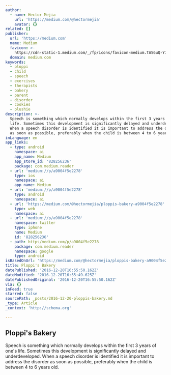 ```yaml
---
author:
  - name: Hector Mejia
    url: 'https://medium.com/@hectormejia'
    avatar: {}
related: []
publisher:
  url: 'https://medium.com'
  name: Medium
  favicon: >-
    https://cdn-static-1.medium.com/_/fp/icons/favicon-medium.TAS6uQ-Y7kcKgi0xjcYHXw.ico
  domain: medium.com
keywords:
  - ploppi
  - child
  - speech
  - exercises
  - therapists
  - bakery
  - parent
  - disorder
  - cookies
  - plushie
description: >-
  Speech is something which normally develops within the first 3 years of one's
  life. Sometimes this development is significantly delayed and underdeveloped.
  When a speech disorder is identified it is important to address the disorder
  as soon as possible, preferably when the child is between 4 to 6 years old.
inLanguage: en
app_links:
  - type: android
    namespace: ai
    app_name: Medium
    app_store_id: '828256236'
    package: com.medium.reader
  - url: 'medium://p/a9004f5e2278'
    type: ios
    namespace: ai
    app_name: Medium
  - url: 'medium://p/a9004f5e2278'
    type: android
    namespace: ai
  - url: 'https://medium.com/@hectormejia/ploppis-bakery-a9004f5e2278'
    type: web
    namespace: ai
  - url: 'medium://p/a9004f5e2278'
    namespace: twitter
    type: iphone
    name: Medium
    id: '828256236'
  - path: https/medium.com/p/a9004f5e2278
    package: com.medium.reader
    namespace: google
    type: android
isBasedOnUrl: 'https://medium.com/@hectormejia/ploppis-bakery-a9004f5e2278#.9ry1rj8zl'
title: Ploppi's Bakery
datePublished: '2016-12-20T16:55:50.162Z'
dateModified: '2016-12-20T16:55:49.625Z'
datePublishedOriginal: '2016-12-20T16:55:50.162Z'
via: {}
inFeed: true
starred: false
sourcePath: _posts/2016-12-20-ploppis-bakery.md
_type: Article
_context: 'http://schema.org'

---
```

<article style=""><h1>Ploppi's Bakery</h1><p>Speech is something which normally develops within the first 3 years of one's life. Sometimes this development is significantly delayed and underdeveloped. When a speech disorder is identified it is important to address the disorder as soon as possible, preferably when the child is between 4 to 6 years old.</p></article>